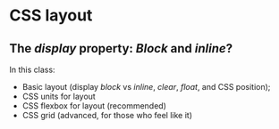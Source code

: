 # CSS layout

## The *display* property: *Block* and *inline*?

In this class:

- Basic layout (display *block* vs *inline*, *clear*, *float*, and CSS position);
- CSS units for layout
- CSS flexbox for layout (recommended)
- CSS grid (advanced, for those who feel like it)